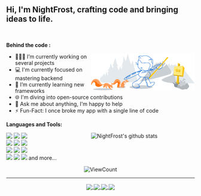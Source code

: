 ## Hi, I'm NightFrost, crafting code and bringing ideas to life.
&nbsp;

**Behind the code :**

<img width="55%" align="right" alt="Github" src="https://raw.githubusercontent.com/nffdev/nffdev/refs/heads/main/git-header.svg" />

- 👨🏽‍💻 I’m currently working on several projects
- 💻 I'm currently focused on mastering backend
- 🌱 I’m currently learning new frameworks
- 🌐 I'm diving into open-source contributions
- 💬 Ask me about anything, I'm happy to help
- ⚡️ Fun-Fact: I once broke my app with a single line of code

**Languages and Tools:** 

<p>
  <a href="https://github.com/nffdev/">
    <img width="55%" align="right" alt="NightFrost's github stats" src="https://github-readme-stats.vercel.app/api?username=nffdev&show_icons=true&hide_border=true" />
  </a>

  <code><img width="10%" src="https://skillicons.dev/icons?i=cpp"></code>
  <code><img width="10%" src="https://skillicons.dev/icons?i=cs"></code>
  <code><img width="10%" src="https://skillicons.dev/icons?i=nodejs"></code>
  <br />
  <code><img width="10%" src="https://skillicons.dev/icons?i=py"></code>
  <code><img width="10%" src="https://skillicons.dev/icons?i=java"></code>
  <code><img width="10%" src="https://skillicons.dev/icons?i=php"></code>
  <br />
  <code><img width="10%" src="https://skillicons.dev/icons?i=html"></code>
  <code><img width="10%" src="https://skillicons.dev/icons?i=css"></code>
  <code><img width="10%" src="https://skillicons.dev/icons?i=js"></code>
  <br />
  <code><img width="10%" src="https://skillicons.dev/icons?i=unrealengine"></code>
  <code><img width="10%" src="https://skillicons.dev/icons?i=git"></code>
  <code><img width="10%" src="https://skillicons.dev/icons?i=mongodb"></code>
  and more...
</p>

<p align="center">
  <img alt="ViewCount" src="https://komarev.com/ghpvc/?username=nffdev&color=0e75b6" />
</p>

---

<p align="center">
  <a href="https://github.com/nffdev/m5flip">
    <img align="center" src="https://github-readme-stats.vercel.app/api/pin/?username=nffdev&repo=m5flip" />
  </a>
  <a href="https://github.com/nffdev/Vibby">
    <img align="center" src="https://github-readme-stats.vercel.app/api/pin/?username=nffdev&repo=Vibby" />
  </a>
    <a href="https://github.com/nffdev/DeskR">
    <img align="center" src="https://github-readme-stats.vercel.app/api/pin/?username=nffdev&repo=DeskR" />
  </a>
    <a href="https://github.com/nffdev/HebergMe">
    <img align="center" src="https://github-readme-stats.vercel.app/api/pin/?username=nffdev&repo=HowToMake" />
  </a>
</p>
